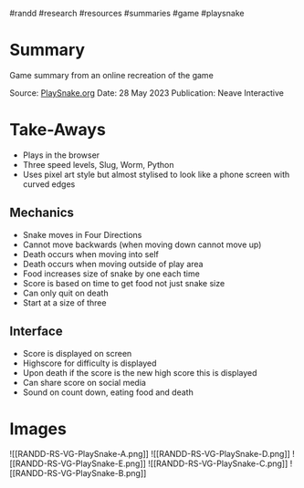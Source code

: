 #randd #research #resources #summaries #game #playsnake

# Summary
Game summary from an online recreation of the game

Source: [PlaySnake.org](https://playsnake.org/)
Date: 28 May 2023
Publication: Neave Interactive

# Take-Aways
* Plays in the browser
* Three speed levels, Slug, Worm, Python
* Uses pixel art style but almost stylised to look like a phone screen with curved edges

## Mechanics
* Snake moves in Four Directions
* Cannot move backwards (when moving down cannot move up)
* Death occurs when moving into self
* Death occurs when moving outside of play area
* Food increases size of snake by one each time
* Score is based on time to get food not just snake size
* Can only quit on death
* Start at a size of three

## Interface
* Score is displayed on screen
* Highscore for difficulty is displayed
* Upon death if the score is the new high score this is displayed
* Can share score on social media
* Sound on count down, eating food and death

# Images
![[RANDD-RS-VG-PlaySnake-A.png]]
![[RANDD-RS-VG-PlaySnake-D.png]]
![[RANDD-RS-VG-PlaySnake-E.png]]
![[RANDD-RS-VG-PlaySnake-C.png]]
![[RANDD-RS-VG-PlaySnake-B.png]]